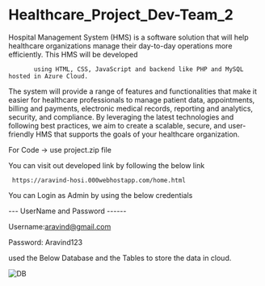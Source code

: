 # Healthcare_Project_Dev-Team_2
Hospital Management System (HMS) is a software solution that will help healthcare organizations manage their day-to-day operations more efficiently. This HMS will be developed 
           
           using HTML, CSS, JavaScript and backend like PHP and MySQL hosted in Azure Cloud. 
The system will provide a range of features and functionalities that make it easier for healthcare professionals to manage patient data, appointments, billing and payments, electronic medical records, reporting and analytics, security, and compliance. By leveraging the latest technologies and following best practices, we aim to create a scalable, secure, and user-friendly HMS that supports the goals of your healthcare organization.


For Code -> use project.zip file
  

You can visit out developed link by following the below link
      
     https://aravind-hosi.000webhostapp.com/home.html

You can Login as Admin by using the below credentials

--- UserName and Password ------

 Username:aravind@gmail.com
  
  Password: Aravind123


used the Below Database and the Tables to store the data in cloud.


![DB](https://user-images.githubusercontent.com/124765943/235749937-3e88b4fa-285f-4ca6-91ee-f10e94f5e672.jpeg)
